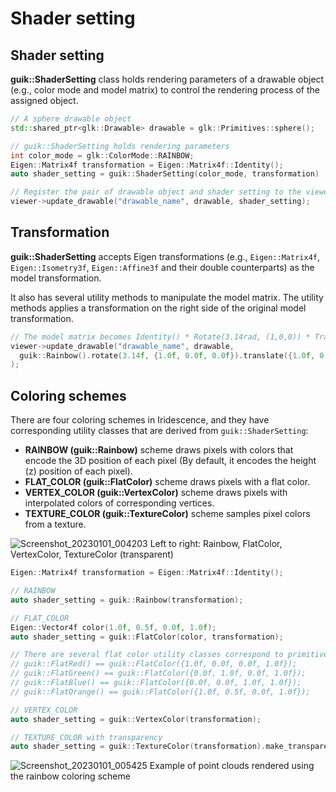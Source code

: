 # Shader setting

## Shader setting

**guik::ShaderSetting** class holds rendering parameters of a drawable object (e.g., color mode and model matrix) to control the rendering process of the assigned object.

```cpp
// A sphere drawable object
std::shared_ptr<glk::Drawable> drawable = glk::Primitives::sphere();

// guik::ShaderSetting holds rendering parameters
int color_mode = glk::ColorMode::RAINBOW;
Eigen::Matrix4f transformation = Eigen::Matrix4f::Identity();
auto shader_setting = guik::ShaderSetting(color_mode, transformation)

// Register the pair of drawable object and shader setting to the viewer
viewer->update_drawable("drawable_name", drawable, shader_setting);
```

## Transformation

**guik::ShaderSetting** accepts Eigen transformations (e.g., ```Eigen::Matrix4f```, ```Eigen::Isometry3f```, ```Eigen::Affine3f``` and their double counterparts) as the model transformation.

It also has several utility methods to manipulate the model matrix. The utility methods applies a transformation on the right side of the original model transformation.
```cpp
// The model matrix becomes Identity() * Rotate(3.14rad, (1,0,0)) * Translation(1,0,0) * Scale(0.1)
viewer->update_drawable("drawable_name", drawable,
  guik::Rainbow().rotate(3.14f, {1.0f, 0.0f, 0.0f}).translate({1.0f, 0.0f, 0.0f}).scale(0.1f)
);
```

## Coloring schemes

There are four coloring schemes in Iridescence, and they have corresponding utility classes that are derived from ```guik::ShaderSetting```:

- **RAINBOW (guik::Rainbow)** scheme draws pixels with colors that encode the 3D position of each pixel (By default, it encodes the height (z) position of each pixel).
- **FLAT_COLOR (guik::FlatColor)** scheme draws pixels with a flat color.
- **VERTEX_COLOR (guik::VertexColor)** scheme draws pixels with interpolated colors of corresponding vertices.
- **TEXTURE_COLOR (guik::TextureColor)** scheme samples pixel colors from a texture.

![Screenshot_20230101_004203](https://user-images.githubusercontent.com/31344317/210148371-c12e7126-2dc2-48e5-b43b-b57a7be9d92e.png)
Left to right: Rainbow, FlatColor, VertexColor, TextureColor (transparent)


```cpp
Eigen::Matrix4f transformation = Eigen::Matrix4f::Identity();

// RAINBOW
auto shader_setting = guik::Rainbow(transformation);

// FLAT_COLOR
Eigen::Vector4f color(1.0f, 0.5f, 0.0f, 1.0f);
auto shader_setting = guik::FlatColor(color, transformation);

// There are several flat color utility classes correspond to primitive colors
// guik::FlatRed() == guik::FlatColor({1.0f, 0.0f, 0.0f, 1.0f});
// guik::FlatGreen() == guik::FlatColor({0.0f, 1.0f, 0.0f, 1.0f});
// guik::FlatBlue() == guik::FlatColor({0.0f, 0.0f, 1.0f, 1.0f});
// guik::FlatOrange() == guik::FlatColor({1.0f, 0.5f, 0.0f, 1.0f});

// VERTEX_COLOR
auto shader_setting = guik::VertexColor(transformation);

// TEXTURE_COLOR with transparency
auto shader_setting = guik::TextureColor(transformation).make_transparent();
```

![Screenshot_20230101_005425](https://user-images.githubusercontent.com/31344317/210149282-38377bad-dfb8-4f86-a907-60cdcef10b92.png)
Example of point clouds rendered using the rainbow coloring scheme
